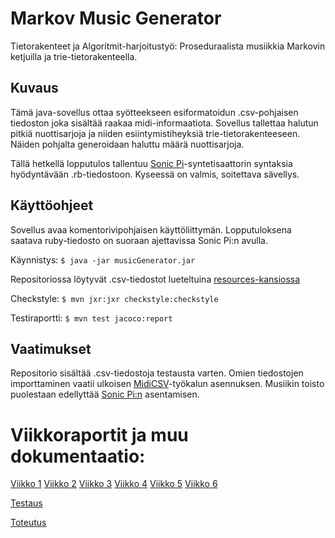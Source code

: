 # Markov Music Generator
Tietorakenteet ja Algoritmit-harjoitustyö: Proseduraalista musiikkia Markovin ketjuilla ja trie-tietorakenteella.

## Kuvaus
Tämä java-sovellus ottaa syötteekseen esiformatoidun .csv-pohjaisen tiedoston joka sisältää raakaa midi-informaatiota. Sovellus tallettaa halutun pitkiä nuottisarjoja ja niiden esiintymistiheyksiä trie-tietorakenteeseen. Näiden pohjalta generoidaan haluttu määrä nuottisarjoja.

Tällä hetkellä lopputulos tallentuu [Sonic Pi](https://sonic-pi.net/)-syntetisaattorin syntaksia hyödyntävään .rb-tiedostoon. Kyseessä on valmis, soitettava sävellys. 

## Käyttöohjeet

Sovellus avaa komentorivipohjaisen käyttöliittymän. Lopputuloksena saatava ruby-tiedosto on suoraan ajettavissa Sonic Pi:n avulla. 

Käynnistys: <code>$  java -jar musicGenerator.jar </code>

Repositoriossa löytyvät .csv-tiedostot lueteltuina [resources-kansiossa](https://github.com/olenleo/TiraLabra--Markov/tree/main/src/main/resources)


Checkstyle: <code>$ mvn jxr:jxr checkstyle:checkstyle</code>

Testiraportti: <code>$ mvn test jacoco:report</code>

## Vaatimukset
Repositorio sisältää .csv-tiedostoja testausta varten. Omien tiedostojen importtaminen vaatii ulkoisen [MidiCSV](https://www.fourmilab.ch/webtools/midicsv/)-työkalun asennuksen. Musiikin toisto puolestaan edellyttää [Sonic Pi:n](https://sonic-pi.net/) asentamisen.



# Viikkoraportit ja muu dokumentaatio:

[Viikko 1](https://github.com/olenleo/TiraLabra--Markov/blob/main/documentation/MAARITTELY.md)
[Viikko 2](https://github.com/olenleo/TiraLabra--Markov/blob/main/documentation/Viikkoraportti2.md)
[Viikko 3](https://github.com/olenleo/TiraLabra--Markov/blob/main/documentation/Viikkoraportti3.md)
[Viikko 4](https://github.com/olenleo/TiraLabra--Markov/blob/main/documentation/Viikkoraportti4.md)
[Viikko 5](https://github.com/olenleo/TiraLabra--Markov/blob/main/documentation/Viikkoraportti5.md)
[Viikko 6](https://github.com/olenleo/TiraLabra--Markov/blob/main/documentation/Viikkoraportti6.md)

[Testaus](https://github.com/olenleo/TiraLabra--Markov/blob/main/documentation/Testaus.md)

[Toteutus](https://github.com/olenleo/TiraLabra--Markov/blob/main/documentation/Toteutus.md)
